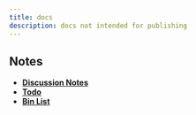 ```yaml
---
title: docs
description: docs not intended for publishing
---
```


## Notes

- [**Discussion Notes**](./discussion.md) 
- [**Todo**](./todo.md)
- [**Bin List**](./bin-list.md)

